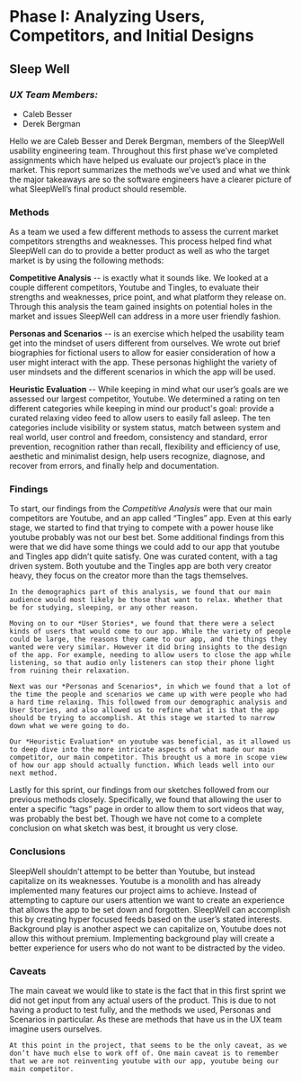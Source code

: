 
# Phase I: Analyzing Users, Competitors, and Initial Designs

## **Sleep Well**

### ***UX Team Members:***
- Caleb Besser
- Derek Bergman

Hello we are Caleb Besser and Derek Bergman, members of the SleepWell usability engineering team. Throughout this first phase we’ve completed assignments which have helped us evaluate our project’s place in the market. This report summarizes the methods we’ve used and what we think the major takeaways are so the software engineers have a clearer picture of what SleepWell’s final product should resemble. 
### Methods
  As a team we used a few different methods to assess the current market competitors strengths and weaknesses. This process helped find what SleepWell can do to provide a better product as well as who the target market is by using the following methods: 
  
**Competitive Analysis** -- is exactly what it sounds like. We looked at a couple different competitors, Youtube and Tingles, to evaluate their strengths and weaknesses, price point, and what platform they release on. Through this analysis the team gained insights on potential holes in the market and issues SleepWell can address in a more user friendly fashion. 

**Personas and Scenarios** -- is an exercise which helped the usability team get into the mindset of users different from ourselves. We wrote out brief biographies for fictional users to allow for easier consideration of how a user might interact with the app. These personas highlight the variety of user mindsets and the different scenarios in which the app will be used.  

**Heuristic Evaluation** -- While keeping in mind what our user’s goals are we assessed our largest competitor, Youtube. We determined a rating on ten different categories while keeping in mind our product's goal: provide a curated relaxing video feed to allow users to easily fall asleep. The ten categories include visibility or system status, match between system and real world, user control and freedom, consistency and standard, error prevention, recognition rather than recall, flexibility and efficiency of use, aesthetic and minimalist design, help users recognize, diagnose, and recover from errors, and finally help and documentation. 


### Findings 

To start, our findings from the *Competitive Analysis* were that our main competitors are Youtube, and an app called “Tingles” app. Even at this early stage, we started to find that trying to compete with a power house like youtube probably was not our best bet. Some additional findings from this were that we did have some things we could add to our app that youtube and Tingles app didn’t quite satisfy. One was curated content, with a tag driven system.  Both youtube and the Tingles app are both very creator heavy, they focus on the creator more than the tags themselves. 
	
	In the demographics part of this analysis, we found that our main audience would most likely be those that want to relax. Whether that be for studying, sleeping, or any other reason.
	
	Moving on to our *User Stories*, we found that there were a select kinds of users that would come to our app. While the variety of people could be large, the reasons they came to our app, and the things they wanted were very similar. However it did bring insights to the design of the app. For example, needing to allow users to close the app while listening, so that audio only listeners can stop their phone light from ruining their relaxation.
	
	Next was our *Personas and Scenarios*, in which we found that a lot of the time the people and scenarios we came up with were people who had a hard time relaxing. This followed from our demographic analysis and User Stories, and also allowed us to refine what it is that the app should be trying to accomplish. At this stage we started to narrow down what we were going to do.
	
	Our *Heuristic Evaluation* on youtube was beneficial, as it allowed us to deep dive into the more intricate aspects of what made our main competitor, our main competitor. This brought us a more in scope view of how our app should actually function. Which leads well into our next method.
Lastly for this sprint, our findings from our sketches followed from our previous methods closely. Specifically, we found that allowing the user to enter a specific “tags” page in order to allow them to sort videos that way, was probably the best bet. Though we have not come to a complete conclusion on what sketch was best, it brought us very close.

### Conclusions

SleepWell shouldn’t attempt to be better than Youtube, but instead capitalize on its weaknesses. Youtube is a monolith and has already implemented many features our project aims to achieve. Instead of attempting to capture our users attention we want to create an experience that allows the app to be set down and forgotten. SleepWell can accomplish this by creating hyper focused feeds based on the user’s stated interests. Background play is another aspect we can capitalize on, Youtube does not allow this without premium. Implementing background play will create a better experience for users who do not want to be distracted by the video. 

### Caveats
	
The main caveat we would like to state is the fact that in this first sprint we did not get input from any actual users of the product. This is due to not having a product to test fully, and the methods we used, Personas and Scenarios in particular. As these are methods that have us in the UX team imagine users ourselves.
	
	At this point in the project, that seems to be the only caveat, as we don’t have much else to work off of. One main caveat is to remember that we are not reinventing youtube with our app, youtube being our main competitor.
	
